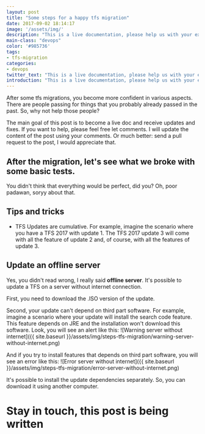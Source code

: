 ```yaml
---
layout: post
title: "Some steps for a happy tfs migration"
date: 2017-09-02 18:14:17
image: '/assets/img/'
description: "This is a live documentation, please help us with your experience in the comments"
main-class: "devops"
color: '#985736'
tags:
- tfs-migration
categories:
- devops
twitter_text: "This is a live documentation, please help us with your experience in the comments"
introduction: "This is a live documentation, please help us with your experience in the comments"
---
```


After some tfs migrations, you become more confident in various aspects. There are people passing for things that you probably already passed in the past. So, why not help those people?

The main goal of this post is to become a live doc and receive updates and fixes. If you want to help, please feel free let comments. I will update the content of the post using your comments. Or much better: send a pull request to the post, I would appreciate that.


## After the migration, let's see what we broke with some basic tests.  
You didn't think that everything would be perfect, did you? Oh, poor padawan, soryy about that.

## Tips and tricks

  * TFS Updates are cumulative. For example, imagine the scenario where you have a TFS 2017 with update 1. The TFS 2017 update 3 will come with all the feature of update 2 and, of course, with all the features of update 3.

## Update an offline server
Yes, you didn't read wrong, I really said **offline server**. It's possible to update a TFS on a server without internet connection.

First, you need to download the .ISO version of the update.

Second, your update can't depend on third part software. For example, imagine a scenario where your update will install the search code feature. This feature depends on JRE and the installation won't download this software. Look, you will see an alert like this:
![Warning server without internet]({{ site.baseurl }}/assets/img/steps-tfs-migration/warning-server-without-internet.png)

And if you try to install features that depends on third part software, you will see an error like this:
![Error server without internet]({{ site.baseurl }}/assets/img/steps-tfs-migration/error-server-without-internet.png)

It's possible to install the update dependencies separately. So, you can download it using another computer.



# Stay in touch, this post is being written